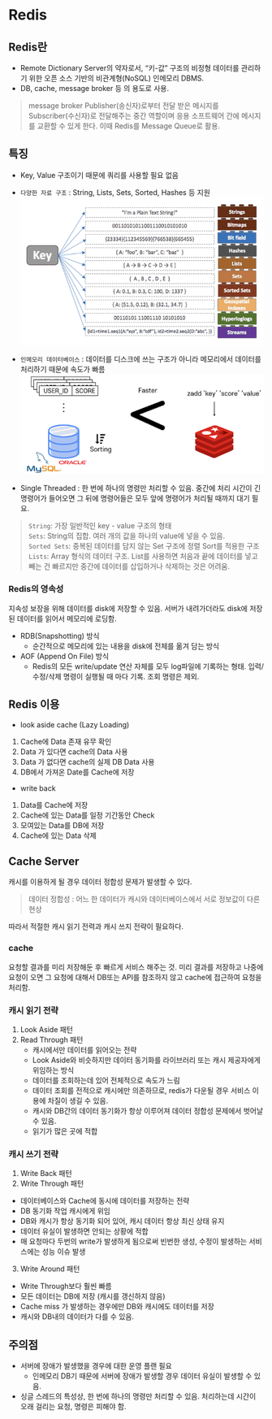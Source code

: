 # Redis

## Redis란

- Remote Dictionary Server의 약자로서, “키-값” 구조의 비정형 데이터를 관리하기 위한 오픈 소스 기반의 비관계형(NoSQL) 인메모리 DBMS. 
- DB, cache, message broker 등 의 용도로 사용. 
> message broker
Publisher(송신자)로부터 전달 받은 메시지를 Subscriber(수신자)로 전달해주는 중간 역할이며 응용 소프트웨어 간에 메시지를 교환할 수 있게 한다. 이때 Redis를 Message Queue로 활용.
> 

## 특징

- Key, Value 구조이기 때문에 쿼리를 사용할 필요 없음
- `다양한 자료 구조` : String, Lists, Sets, Sorted, Hashes 등 지원
![](img/01.png)
- `인메모리 데이터베이스` : 데이터를 디스크에 쓰는 구조가 아니라 메모리에서 데이터를 처리하기 때문에 속도가 빠름
![](img/02.png)

- Single Threaded : 한 번에 하나의 명령만 처리할 수 있음. 중간에 처리 시간이 긴 명령어가 들어오면 그 뒤에 명령어들은 모두 앞에 명령어가 처리될 때까지 대기 필요.

> `String`: 가장 일반적인 key - value 구조의 형태<br/>
`Sets`: String의 집합. 여러 개의 값을 하나의 value에 넣을 수 있음.<br/>
`Sorted Sets`: 중복된 데이터를 담지 않는 Set 구조에 정렬 Sort를 적용한 구조<br/>
`Lists`: Array 형식의 데이터 구조. List를 사용하면 처음과 끝에 데이터를 넣고 빼는 건 빠르지만 중간에 데이터를 삽입하거나 삭제하는 것은 어려움.
> 

### Redis의 영속성

지속성 보장을 위해 데이터를 disk에 저장할 수 있음. 서버가 내려가더라도 disk에 저장된 데이터를 읽어서 메모리에 로딩함.

- RDB(Snapshotting) 방식
    - 순간적으로 메모리에 있는 내용을 disk에 전체를 옮겨 담는 방식
- AOF (Append On File) 방식
    - Redis의 모든 write/update 연산 자체를 모두 log파일에 기록하는 형태. 입력/수정/삭제 명령이 실행될 때 마다 기록. 조회 명령은 제외.

## Redis 이용

- look aside cache (Lazy Loading)
1. Cache에 Data 존재 유무 확인
2. Data 가 있다면 cache의 Data 사용
3. Data 가 없다면 cache의 실제 DB Data 사용
4. DB에서 가져온 Date를 Cache에 저장
- write back
1. Data를 Cache에 저장
2. Cache에 있는 Data를 일정 기간동안 Check
3. 모여있는 Data를 DB에 저장
4. Cache에 있는 Data 삭제

## Cache Server

캐시를 이용하게 될 경우 데이터 정합성 문제가 발생할 수 있다.

> 데이터 정합성 : 어느 한 데이터가 캐시와 데이터베이스에서 서로 정보값이 다른 현상
> 

따라서 적절한 캐시 읽기 전력과 캐시 쓰지 전략이 필요하다.

### cache

요청할 결과를 미리 저장해둔 후 빠르게 서비스 해주는 것. 미리 결과를 저장하고 나중에 요청이 오면 그 요청에 대해서 DB또는 API를 참조하지 않고 cache에 접근하여 요청을 처리함.

### 캐시 읽기 전략

1. Look Aside 패턴
2. Read Through 패턴
	- 캐시에서만 데이터를 읽어오는 전략
	- Look Aside와 비슷하지만 데이터 동기화를 라이브러리 또는 캐시 제공자에게 위임하는 방식
	- 데이터를 조회하는데 있어 전체적으로 속도가 느림
	- 데이터 조회를 전적으로 캐시에만 의존하므로, redis가 다운될 경우 서비스 이용에 차질이 생길 수 있음.
	- 캐시와 DB간의 데이터 동기화가 항상 이루어져 데이터 정합성 문제에서 벗어날수 있음.
	- 읽기가 많은 곳에 적합

### 캐시 쓰기 전략

1. Write Back 패턴
2. Write Through 패턴
 -  데이터베이스와 Cache에 동시에 데이터를 저장하는 전략
 -  DB 동기화 작업 캐시에게 위임
 -  DB와 캐시가 항상 동기화 되어 있어, 캐시 데이터 항상 최신 상태 유지
 -  데이터 유실이 발생하면 안되는 상황에 적합
 -  매 요청마다 두번의 write가 발생하게 됨으로써 빈번한 생성, 수정이 발생하는 서비스에는 성능 이슈 발생
3. Write Around 패턴
 -  Write Through보다 훨씬 빠름
 -  모든 데이터는 DB에 저장 (캐시를 갱신하지 않음)
 -  Cache miss 가 발생하는 경우에만 DB와 캐시에도 데이터를 저장
 -  캐시와 DB내의 데이터가 다를 수 있음.

## 주의점

- 서버에 장애가 발생했을 경우에 대한 운영 플랜 필요
    - 인메모리 DB기 때문에 서버에 장애가 발생할 경우 데이터 유실이 발생할 수 있음.
- 싱글 스레드의 특성상, 한 번에 하나의 명령만 처리할 수 있음. 처리하는데 시간이 오래 걸리는 요청, 명령은 피해야 함.